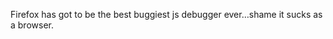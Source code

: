 <!--
id: 240816777
link: http://kevinisom.info/post/240816777/firefox-has-got-to-be-the-best-buggiest-js
slug: firefox-has-got-to-be-the-best-buggiest-js
date: Thu Nov 12 2009 13:02:51 GMT+1300 (NZDT)
raw: {"blog_name":"kevinisom","id":240816777,"post_url":"http://kevinisom.info/post/240816777/firefox-has-got-to-be-the-best-buggiest-js","slug":"firefox-has-got-to-be-the-best-buggiest-js","type":"text","date":"2009-11-12 00:02:51 GMT","timestamp":1257984171,"state":"published","format":"html","reblog_key":"EPBsmGGq","tags":[],"short_url":"http://tmblr.co/Zw68YyEMfA9","highlighted":[],"feed_item":"http://twitter.com/kev_nz/statuses/5632390487","from_feed_id":"650289","note_count":0,"title":null,"body":"<p>Firefox has got to be the best buggiest js debugger ever&#8230;shame it sucks as a browser.</p>"}
publish: 2009-11-012
tags: 
title: null
-->


Firefox has got to be the best buggiest js debugger ever…shame it sucks
as a browser.


